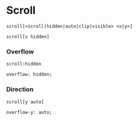 # Scroll

`scroll[<scroll|hidden|auto|clip|visible> <x|y>]`

`scroll[x hidden]`

### Overflow

`scroll:hidden`

`overflow: hidden;`

### Direction

`scroll[y auto]`

`overflow-y: auto;`